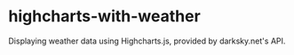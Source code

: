 # highcharts-with-weather

Displaying weather data using Highcharts.js, provided by darksky.net's API.
